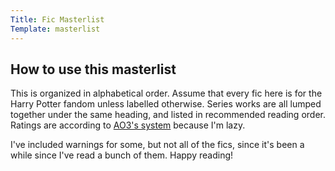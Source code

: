 ```yaml
---
Title: Fic Masterlist
Template: masterlist
---
```


## How to use this masterlist

This is organized in alphabetical order. Assume that every fic here is for the Harry Potter fandom unless labelled otherwise. Series works are all lumped together under the same heading, and listed in recommended reading order. Ratings are according to [AO3's system][ao3-rating] because I'm lazy. 

I've included warnings for some, but not all of the fics, since it's been a while since I've read a bunch of them. Happy reading!

[ao3-rating]: https://archiveofourown.org/faq/tutorial-posting-a-work-on-ao3?language_id=en#pwtrating "Link to AO3's official rating description"

